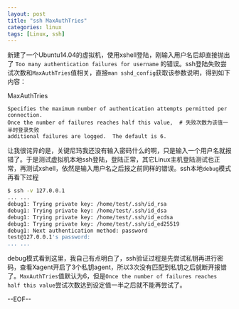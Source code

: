 ```yaml
---
layout: post
title: "ssh MaxAuthTries"
categories: linux
tags: [Linux, ssh]
---
```


新建了一个Ubuntu14.04的虚拟机，使用xshell登陆，刚输入用户名后却直接抛出了 `Too many authentication failures for username` 的错误。ssh登陆失败尝试次数和`MaxAuthTries`值相关，直接`man sshd_config`获取该参数说明，得到如下内容：

MaxAuthTries

    Specifies the maximum number of authentication attempts permitted per connection.
    Once the number of failures reaches half this value,  # 失败次数为该值一半时登录失败
    additional failures are logged.  The default is 6.

让我很诧异的是，关键尼玛我还没有输入密码什么的啊，只是输入一个用户名就报错了。于是测试虚拟机本地ssh登陆，登陆正常，其它Linux主机登陆测试也正常，再测试xshell，依然是输入用户名之后报之前同样的错误。ssh本地`debug`模式再看下过程

``` bash
$ ssh -v 127.0.0.1
... ...
debug1: Trying private key: /home/test/.ssh/id_rsa
debug1: Trying private key: /home/test/.ssh/id_dsa
debug1: Trying private key: /home/test/.ssh/id_ecdsa
debug1: Trying private key: /home/test/.ssh/id_ed25519
debug1: Next authentication method: password
test@127.0.0.1's password:
... ...
```

debug模式看到这里，我自己有点明白了，ssh验证过程是先尝试私钥再进行密码，查看Xagent开启了3个私钥agent，所以3次没有匹配到私钥之后就断开报错了。`MaxAuthTries`值默认为6，但是`Once the number of failures reaches half this value`尝试次数达到设定值一半之后就不能再尝试了。

--EOF--
